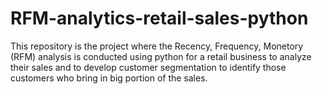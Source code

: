 # RFM-analytics-retail-sales-python
 This repository is the project where the Recency, Frequency, Monetory (RFM) analysis is conducted using python for a retail business to analyze their sales and to develop customer segmentation to identify those customers who bring in big portion of the sales.
